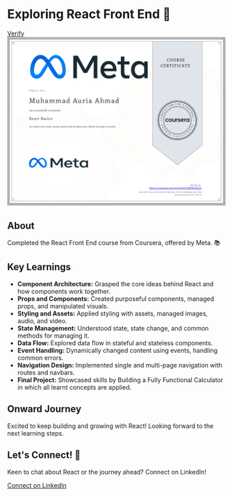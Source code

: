 # Exploring React Front End 🚀
[Verify](https://coursera.org/share/b5a6aaf509f3bd4e117990c5d0915711)
![Certificate](ReactFrontEnd.png)

## About
Completed the React Front End course from Coursera, offered by Meta. 📚


## Key Learnings
- **Component Architecture:** Grasped the core ideas behind React and how components work together.
- **Props and Components:** Created purposeful components, managed props, and manipulated visuals.
- **Styling and Assets:** Applied styling with assets, managed images, audio, and video.
- **State Management:** Understood state, state change, and common methods for managing it.
- **Data Flow:** Explored data flow in stateful and stateless components.
- **Event Handling:** Dynamically changed content using events, handling common errors.
- **Navigation Design:** Implemented single and multi-page navigation with routes and navbars.
- **Final Project:** Showcased skills by Building a Fully Functional Calculator in which all learnt concepts are applied.

## Onward Journey
Excited to keep building and growing with React! Looking forward to the next learning steps.

## Let's Connect! 👋
Keen to chat about React or the journey ahead? Connect on LinkedIn!

[Connect on LinkedIn](https://www.linkedin.com/in/muhammad-auria-ahmad)
